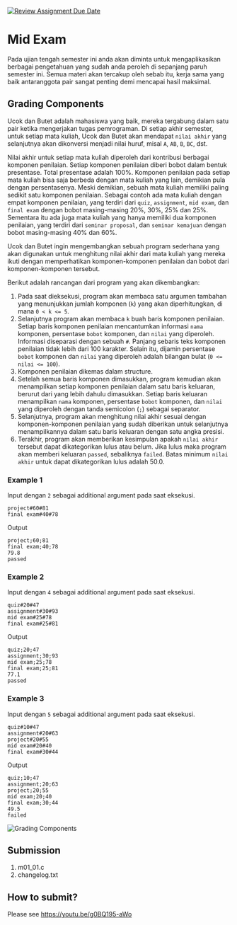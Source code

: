[![Review Assignment Due Date](https://classroom.github.com/assets/deadline-readme-button-22041afd0340ce965d47ae6ef1cefeee28c7c493a6346c4f15d667ab976d596c.svg)](https://classroom.github.com/a/p58COw9w)
# Mid Exam
Pada ujian tengah semester ini anda akan diminta untuk mengaplikasikan berbagai pengetahuan yang sudah anda peroleh di sepanjang paruh semester ini. Semua materi akan tercakup oleh sebab itu, kerja sama yang baik antaranggota pair sangat penting demi mencapai hasil maksimal.

## Grading Components
Ucok dan Butet adalah mahasiswa yang baik, mereka tergabung dalam satu pair ketika mengerjakan tugas pemrograman. Di setiap akhir semester, untuk setiap mata kuliah, Ucok dan Butet akan mendapat ```nilai akhir``` yang selanjutnya akan dikonversi menjadi nilai huruf, misal ```A```, ```AB```, ```B```, ```BC```, dst.

Nilai akhir untuk setiap mata kuliah diperoleh dari kontribusi berbagai komponen penilaian. Setiap komponen penilaian diberi bobot dalam bentuk presentase. Total presentase adalah 100%. Komponen penilaian pada setiap mata kuliah bisa saja berbeda dengan mata kuliah yang lain, demikian pula dengan persentasenya. Meski demikian, sebuah mata kuliah memiliki paling sedikit satu komponen penilaian. Sebagai contoh ada mata kuliah dengan empat komponen penilaian, yang terdiri dari ```quiz```, ```assignment```, ```mid exam```, dan ```final exam``` dengan bobot masing-masing 20%, 30%, 25% dan 25%. Sementara itu ada juga mata kuliah yang hanya memiliki dua komponen penilaian, yang terdiri dari ```seminar proposal```, dan ```seminar kemajuan``` dengan bobot masing-masing 40% dan 60%.

Ucok dan Butet ingin mengembangkan sebuah program sederhana yang akan digunakan untuk menghitung nilai akhir dari mata kuliah yang mereka ikuti dengan memperhatikan komponen-komponen penilaian dan bobot dari komponen-komponen tersebut.

Berikut adalah rancangan dari program yang akan dikembangkan:
1. Pada saat dieksekusi, program akan membaca satu argumen tambahan yang menunjukkan jumlah komponen (```k```) yang akan diperhitungkan, di mana ```0 < k <= 5```.
2. Selanjutnya program akan membaca ```k``` buah baris komponen penilaian. Setiap baris komponen penilaian mencantumkan informasi ```nama``` komponen, persentase ```bobot``` komponen, dan ```nilai``` yang diperoleh. Informasi diseparasi dengan sebuah ```#```. Panjang sebaris teks komponen penilaian tidak lebih dari 100 karakter. Selain itu, dijamin persentase ```bobot``` komponen dan ```nilai``` yang diperoleh adalah bilangan bulat (```0 <= nilai <= 100```).
3. Komponen penilaian dikemas dalam structure.
4. Setelah semua baris komponen dimasukkan, program kemudian akan menampilkan setiap komponen penilaian dalam satu baris keluaran, berurut dari yang lebih dahulu dimasukkan. Setiap baris keluaran menampilkan ```nama``` komponen, persentase ```bobot``` komponen, dan ```nilai``` yang diperoleh dengan tanda semicolon (```;```) sebagai separator.
5. Selanjutnya, program akan menghitung nilai akhir sesuai dengan komponen-komponen penilaian yang sudah diberikan untuk selanjutnya menampilkannya dalam satu baris keluaran dengan satu angka presisi.
6. Terakhir, program akan memberikan kesimpulan apakah ```nilai akhir``` tersebut dapat dikategorikan lulus atau belum. Jika lulus maka program akan memberi keluaran ```passed```, sebaliknya ```failed```. Batas minimum ```nilai akhir``` untuk dapat dikategorikan lulus adalah 50.0.

### Example 1
Input dengan ```2``` sebagai additional argument pada saat eksekusi.
```
project#60#81
final exam#40#78

```
Output
```
project;60;81
final exam;40;78
79.8
passed

```
### Example 2
Input dengan ```4``` sebagai additional argument pada saat eksekusi.
```
quiz#20#47
assignment#30#93
mid exam#25#78
final exam#25#81

```
Output
```
quiz;20;47
assignment;30;93
mid exam;25;78
final exam;25;81
77.1
passed

```
### Example 3
Input dengan ```5``` sebagai additional argument pada saat eksekusi.
```
quiz#10#47
assignment#20#63
project#20#55
mid exam#20#40
final exam#30#44

```
Output
```
quiz;10;47
assignment;20;63
project;20;55
mid exam;20;40
final exam;30;44
49.5
failed

```

![Grading Components](images/mid-exam.gif)

## Submission
1. m01_01.c
2. changelog.txt

## How to submit?
Please see https://youtu.be/g0BQ195-aWo


   